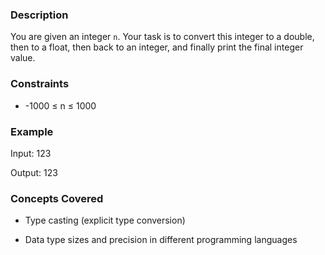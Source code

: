 ### Description

You are given an integer `n`. Your task is to convert this integer to a double, then to a float, then back to an integer, and finally print the final integer value.

### Constraints

* -1000 ≤ n ≤ 1000

### Example

Input: 123
Output: 123

### Concepts Covered

* Type casting (explicit type conversion)
* Data type sizes and precision in different programming languages